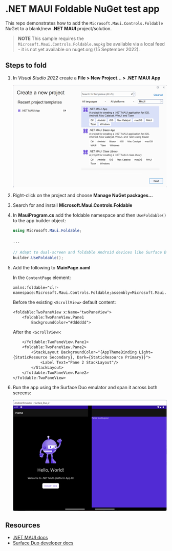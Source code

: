 # .NET MAUI Foldable NuGet test app

This repo demonstrates how to add the `Microsoft.Maui.Controls.Foldable` NuGet to a blank/new **.NET MAUI** project/solution.

> **NOTE**
> This sample requires the `Microsoft.Maui.Controls.Foldable.nupkg` be available via a local feed - it is not yet available on nuget.org (15 September 2022).

## Steps to fold

1. In _Visual Studio 2022_ create a **File > New Project... > .NET MAUI App**

    ![File New Project Maui App](screenshots/file-new-project-maui-app.png)

1. Right-click on the project and choose **Manage NuGet packages...**

1. Search for and install **Microsoft.Maui.Controls.Foldable**

1. In **MauiProgram.cs** add the foldable namespace and then `UseFoldable()` to the app builder object:

   ```csharp
   using Microsoft.Maui.Foldable;
   
   ...

   // Adapt to dual-screen and foldable Android devices like Surface Duo, includes TwoPaneView layout control
   builder.UseFoldable();
   ```

1. Add the following to **MainPage.xaml**

    In the `ContentPage` element:

    ```xaml
    xmlns:foldable="clr-namespace:Microsoft.Maui.Controls.Foldable;assembly=Microsoft.Maui.Controls.Foldable"
    ```

    Before the existing `<ScrollView>` default content:

    ```xaml
    <foldable:TwoPaneView x:Name="twoPaneView">
        <foldable:TwoPaneView.Pane1
            BackgroundColor="#dddddd">
    ```

    After the `<ScrollView>`:

    ```xaml
        </foldable:TwoPaneView.Pane1>
        <foldable:TwoPaneView.Pane2>
            <StackLayout BackgroundColor="{AppThemeBinding Light={StaticResource Secondary}, Dark={StaticResource Primary}}">
                <Label Text="Pane 2 StackLayout"/>
            </StackLayout>
        </foldable:TwoPaneView.Pane2>
    </foldable:TwoPaneView>
    ```

1. Run the app using the Surface Duo emulator and span it across both screens:

    ![Surface Duo foldable emulator showing .NET MAUI app with TwoPaneView](screenshots/emulator-foldable-maui-app.png)


## Resources

- [.NET MAUI docs](https://docs.microsoft.com/dotnet/maui)
- [Surface Duo developer docs](https://docs.microsoft.com/dual-screen)